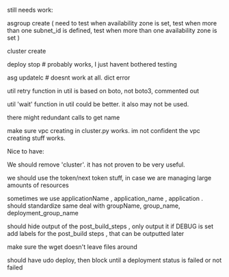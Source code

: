 still needs work:

asgroup create ( need to test when availability zone is set, test when more than one subnet_id is defined,
  test when more than one availability zone is set )

cluster create

deploy stop # probably works, I just havent bothered testing

asg updatelc  # doesnt work at all.  dict error

util retry function in util is based on boto, not boto3, commented out

util 'wait' function in util could be better.  it also may not be used.

there might redundant calls to get name

make sure vpc creating in cluster.py works. im not confident the vpc creating stuff works.

Nice to have:

We should remove 'cluster'.  it has not proven to be very useful.  

we should use the token/next token stuff, in case we are managing large amounts of resources

sometimes we use applicationName , application_name , application .  should standardize
same deal with groupName, group_name, deployment_group_name

should hide output of the post_build_steps , only output it if DEBUG is set
add labels for the post_build steps , that can be outputted later

make sure the wget doesn't leave files around 

should have udo deploy, then block until a deployment status is failed or not failed
